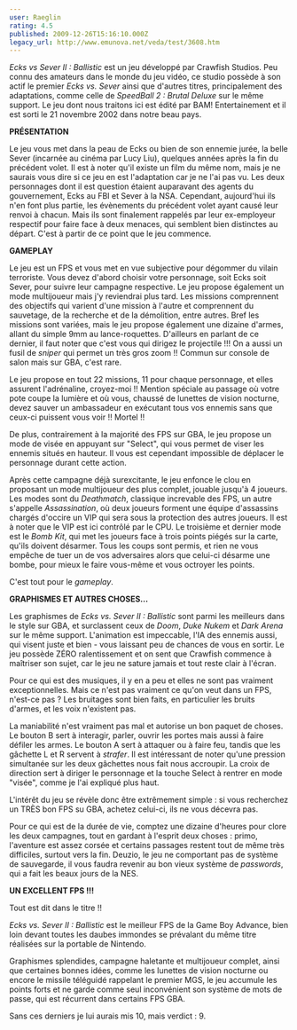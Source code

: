 ```yaml
---
user: Raeglin
rating: 4.5
published: 2009-12-26T15:16:10.000Z
legacy_url: http://www.emunova.net/veda/test/3608.htm
---
```

_Ecks vs Sever II : Ballistic_ est un jeu développé par Crawfish Studios. Peu connu des amateurs dans le monde du jeu vidéo, ce studio possède à son actif le premier _Ecks vs. Sever_ ainsi que d'autres titres, principalement des adaptations, comme celle de _SpeedBall 2 : Brutal Deluxe_ sur le même support. Le jeu dont nous traitons ici est édité par BAM! Entertainement et il est sorti le 21 novembre 2002 dans notre beau pays.  

  

**PRÉSENTATION**  

  

Le jeu vous met dans la peau de Ecks ou bien de son ennemie jurée, la belle Sever (incarnée au cinéma par Lucy Liu), quelques années après la fin du précédent volet. Il est à noter qu'il existe un film du même nom, mais je ne saurais vous dire si ce jeu en est l'adaptation car je ne l'ai pas vu. Les deux personnages dont il est question étaient auparavant des agents du gouvernement, Ecks au FBI et Sever à la NSA. Cependant, aujourd'hui ils n'en font plus partie, les évènements du précédent volet ayant causé leur renvoi à chacun. Mais ils sont finalement rappelés par leur ex-employeur respectif pour faire face à deux menaces, qui semblent bien distinctes au départ. C'est à partir de ce point que le jeu commence.  

  

**GAMEPLAY**  

  

Le jeu est un FPS et vous met en vue subjective pour dégommer du vilain terroriste. Vous devez d'abord choisir votre personnage, soit Ecks soit Sever, pour suivre leur campagne respective. Le jeu propose également un mode multijoueur mais j'y reviendrai plus tard. Les missions comprennent des objectifs qui varient d'une mission à l'autre et comprennent du sauvetage, de la recherche et de la démolition, entre autres. Bref les missions sont variées, mais le jeu propose également une dizaine d'armes, allant du simple 9mm au lance-roquettes. D'ailleurs en parlant de ce dernier, il faut noter que c'est vous qui dirigez le projectile !!! On a aussi un fusil de _sniper_ qui permet un très gros zoom !! Commun sur console de salon mais sur GBA, c'est rare.   

Le jeu propose en tout 22 missions, 11 pour chaque personnage, et elles assurent l'adrénaline, croyez-moi !! Mention spéciale au passage où votre pote coupe la lumière et où vous, chaussé de lunettes de vision nocturne, devez sauver un ambassadeur en exécutant tous vos ennemis sans que ceux-ci puissent vous voir !! Mortel !!  

De plus, contrairement à la majorité des FPS sur GBA, le jeu propose un mode de visée en appuyant sur "Select", qui vous permet de viser les ennemis situés en hauteur. Il vous est cependant impossible de déplacer le personnage durant cette action.  

  

Après cette campagne déjà surexcitante, le jeu enfonce le clou en proposant un mode multijoueur des plus complet, jouable jusqu'à 4 joueurs. Les modes sont du _Deathmatch_, classique increvable des FPS, un autre s'appelle _Assassination_, où deux joueurs forment une équipe d'assassins chargés d'occire un VIP qui sera sous la protection des autres joueurs. Il est à noter que le VIP est ici contrôlé par le CPU. Le troisième et dernier mode est le _Bomb Kit_, qui met les joueurs face à trois points piégés sur la carte, qu'ils doivent désarmer. Tous les coups sont permis, et rien ne vous empêche de tuer un de vos adversaires alors que celui-ci désarme une bombe, pour mieux le faire vous-même et vous octroyer les points.  

C'est tout pour le _gameplay_.  

  

**GRAPHISMES ET AUTRES CHOSES...**  

  

Les graphismes de _Ecks vs. Sever II : Ballistic_ sont parmi les meilleurs dans le style sur GBA, et surclassent ceux de _Doom_, _Duke Nukem_ et _Dark Arena_ sur le même support. L'animation est impeccable, l'IA des ennemis aussi, qui visent juste et bien - vous laissant peu de chances de vous en sortir. Le jeu possède ZÉRO ralentissement et on sent que Crawfish commence à maîtriser son sujet, car le jeu ne sature jamais et tout reste clair à l'écran.  

Pour ce qui est des musiques, il y en a peu et elles ne sont pas vraiment exceptionnelles. Mais ce n'est pas vraiment ce qu'on veut dans un FPS, n'est-ce pas ? Les bruitages sont bien faits, en particulier les bruits d'armes, et les voix n'existent pas.  

La maniabilité n'est vraiment pas mal et autorise un bon paquet de choses. Le bouton B sert à interagir, parler, ouvrir les portes mais aussi à faire défiler les armes. Le bouton A sert à attaquer ou à faire feu, tandis que les gâchette L et R servent à _strafer_. Il est intéressant de noter qu'une pression simultanée sur les deux gâchettes nous fait nous accroupir. La croix de direction sert à diriger le personnage et la touche Select à rentrer en mode "visée", comme je l'ai expliqué plus haut.  

L'intérêt du jeu se révèle donc être extrêmement simple : si vous recherchez un TRÈS bon FPS su GBA, achetez celui-ci, ils ne vous décevra pas.  

Pour ce qui est de la durée de vie, comptez une dizaine d'heures pour clore les deux campagnes, tout en gardant à l'esprit deux choses : primo, l'aventure est assez corsée et certains passages restent tout de même très difficiles, surtout vers la fin. Deuzio, le jeu ne comportant pas de système de sauvegarde, il vous faudra revenir au bon vieux système de _passwords_, qui a fait les beaux jours de la NES.  

  

**UN EXCELLENT FPS !!!**  

  

Tout est dit dans le titre !!  

_Ecks vs. Sever II : Ballistic_ est le meilleur FPS de la Game Boy Advance, bien loin devant toutes les daubes immondes se prévalant du même titre réalisées sur la portable de Nintendo.  

Graphismes splendides, campagne haletante et multijoueur complet, ainsi que certaines bonnes idées, comme les lunettes de vision nocturne ou encore le missile téléguidé rappelant le premier MGS, le jeu accumule les points forts et ne garde comme seul inconvénient son système de mots de passe, qui est récurrent dans certains FPS GBA.  

Sans ces derniers je lui aurais mis 10, mais verdict : 9\.